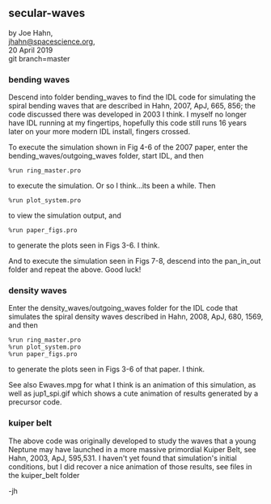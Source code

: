 ## secular-waves

by Joe Hahn,<br />
jhahn@spacescience.org,<br />
20 April 2019<br />
git branch=master


### bending waves

Descend into folder bending_waves to find the IDL code for simulating the 
spiral bending waves that are described in Hahn, 2007, ApJ, 665, 856;
the code discussed there was developed in 2003 I think.
I myself no longer have IDL running at my fingertips, hopefully this code 
still runs 16 years later on your more modern IDL install, fingers crossed.

To execute the simulation shown in Fig 4-6 of the 2007 paper, enter the 
bending_waves/outgoing_waves folder,
start IDL, and then

    %run ring_master.pro

to execute the simulation. Or so I think...its been a while. Then

    %run plot_system.pro

to view the simulation output, and

    %run paper_figs.pro

to generate the plots seen in Figs 3-6. I think.

And to execute the simulation seen in Figs 7-8, descend into the pan_in_out folder
and repeat the above. Good luck!


### density waves

Enter the density_waves/outgoing_waves folder for the IDL code that simulates the 
spiral density waves described in Hahn, 2008, ApJ, 680, 1569, and then

    %run ring_master.pro
    %run plot_system.pro
    %run paper_figs.pro

to generate the plots seen in Figs 3-6 of that paper. I think.

See also Ewaves.mpg for what I think is an animation of this simulation,
as well as jup1_spi.gif which shows a cute animation of results
generated by a precursor code.


### kuiper belt

The above code was originally developed to study the waves that a young Neptune
may have launched in a more massive primordial Kuiper Belt, see 
Hahn, 2003, ApJ, 595,531. I haven't yet found that
simulation's initial conditions, but I did recover a nice animation of those
results, see files in the kuiper_belt folder


-jh
